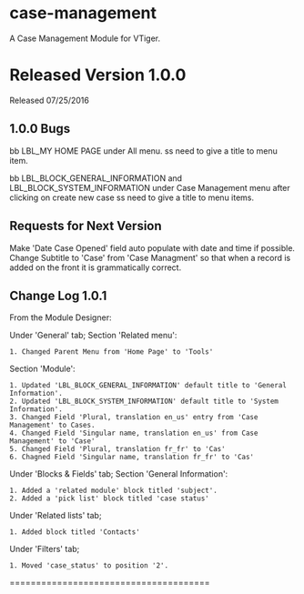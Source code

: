 # case-management
A Case Management Module for VTiger.

Released Version 1.0.0
======================
Released 07/25/2016

1.0.0 Bugs
----------
bb LBL_MY HOME PAGE under All menu.
ss need to give a title to menu item.

bb LBL_BLOCK_GENERAL_INFORMATION and LBL_BLOCK_SYSTEM_INFORMATION under Case Management menu after clicking on create new case
ss need to give a title to menu items.

Requests for Next Version
-------------------------
Make 'Date Case Opened' field auto populate with date and time if possible.
Change Subtitle to 'Case' from 'Case Managment' so that when a record is added on the front it is grammatically correct.

Change Log 1.0.1
----------------
From the Module Designer:

Under 'General' tab;
Section 'Related menu':

	1. Changed Parent Menu from 'Home Page' to 'Tools'

Section 'Module':

	1. Updated 'LBL_BLOCK_GENERAL_INFORMATION' default title to 'General Information'.
	2. Updated 'LBL_BLOCK_SYSTEM_INFORMATION' default title to 'System Information'.
	3. Changed Field 'Plural, translation en_us' entry from 'Case Management' to Cases.
	4. Changed Field 'Singular name, translation en_us' from Case Management' to 'Case'
	5. Changed Field 'Plural, translation fr_fr' to 'Cas'
	6. Chagned Field 'Singular name, translation fr_fr' to 'Cas'

Under 'Blocks & Fields' tab;
Section 'General Information':

	1. Added a 'related module' block titled 'subject'.
	2. Added a 'pick list' block titled 'case status'

Under 'Related lists' tab;

	1. Added block titled 'Contacts'

Under 'Filters' tab;

	1. Moved 'case_status' to position '2'.

======================================
